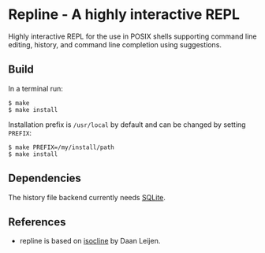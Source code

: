 # Repline - A highly interactive REPL #

Highly interactive REPL for the use in POSIX shells supporting command line editing, history, and command line completion using suggestions.

## Build ##

In a terminal run:
```
$ make
$ make install

```
Installation prefix is `/usr/local` by default and can be changed by setting `PREFIX`:
```
$ make PREFIX=/my/install/path
$ make install

```

## Dependencies ##
The history file backend currently needs [SQLite](https://github.com/sqlite/sqlite).

## References ##
* repline is based on [isocline](https://github.com/jorbakk/isocline) by Daan Leijen.
